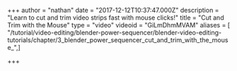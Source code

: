+++
author = "nathan"
date = "2017-12-12T10:37:47.000Z"
description = "Learn to cut and trim video strips fast with mouse clicks!"
title = "Cut and Trim with the Mouse"
type = "video"
videoid = "GiLmDhmMVAM"
aliases = [ "/tutorial/video-editing/blender-power-sequencer/blender-video-editing-tutorials/chapter/3_blender_power_sequencer_cut_and_trim_with_the_mouse_",]

+++